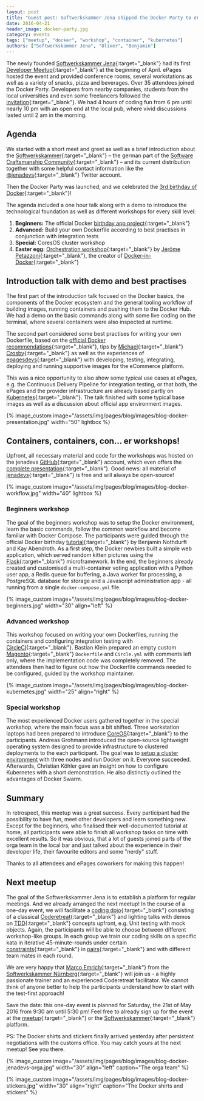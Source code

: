 ```yaml
---
layout: post
title: "Guest post: Softwerkskammer Jena shipped the Docker Party to ePages!"
date: 2016-04-21
header_image: docker-party.jpg
category: events
tags: ["meetup", "docker", "workshop", "container", "kubernetes"]
authors: ["Softwerkskammer Jena", "Oliver", "Benjamin"]
---
```


The newly founded [Softwerkskammer Jena](http://www.softwerkskammer.org/groups/jena){:target="_blank"} had its first [Developer Meetup](http://www.meetup.com/jenadevs){:target="_blank"} at the beginning of April.
ePages hosted the event and provided conference rooms, several workstations as well as a variety of snacks, pizza and beverages.
Over 35 attendees joined the Docker Party.
Developers from nearby companies, students from the local universities and even some freelancers followed the [invitation](https://github.com/jenadevs/jenadevs-meetup-001-docker-party/blob/master/orga/Softwerkskammer_Jena_Developers_Meetup_001_Docker_Party.pdf){:target="_blank"}.
We had 4 hours of coding fun from 6 pm until nearly 10 pm with an open end at the local pub, where vivid discussions lasted until 2 am in the morning.

## Agenda

We started with a short meet and greet as well as a brief introduction about the [Softwerkskammer](http://softwerkskammer.org){:target="_blank"} – the german part of the [Software Craftsmanship Community](http://manifesto.softwarecraftsmanship.org){:target="_blank"} – and its current distribution together with some helpful contact information like the [@jenadevs](https://twitter.com/jenadevs){:target="_blank"} Twitter account.

Then the Docker Party was launched, and we celebrated the [3rd birthday of Docker](https://www.docker.com/community/docker-birthday-3){:target="_blank"}!

The agenda included a one hour talk along with a demo to introduce the technological foundation as well as different workshops for every skill level:

  1. **Beginners:** The official Docker [birthday app project](https://github.com/jenadevs/docker-birthday-3){:target="_blank"}
  2. **Advanced:** Build your own Dockerfile according to best practises in conjunction with integration tests
  3. **Special:** CoresOS cluster workshop
  4. **Easter egg:** [Orchestration workshop](https://github.com/jenadevs/orchestration-workshop){:target="_blank"} by [Jérôme Petazzoni](https://twitter.com/jpetazzo){:target="_blank"}, the creator of [Docker-in-Docker](https://github.com/jpetazzo/dind){:target="_blank"}

## Introduction talk with demo and best practises

The first part of the introduction talk focused on the Docker basics, the components of the Docker ecosystem and the general tooling workflow of building images, running containers and pushing them to the Docker Hub.
We had a demo on the basic commands along with some live coding on the terminal, where several containers were also inspected at runtime.

The second part considered some best practises for writing your own Dockerfile, based on the [official Docker recommendations](https://docs.docker.com/engine/userguide/eng-image/dockerfile_best-practices){:target="_blank"}, tips by [Michael](http://crosbymichael.com/dockerfile-best-practices.html){:target="_blank"} [Crosby](http://crosbymichael.com/dockerfile-best-practices-take-2.html){:target="_blank"} as well as the experiences of [epagesdevs](http://twitter.com/epagesdevs){:target="_blank"} with developing, testing, integrating, deploying and running supportive images for the eCommerce platform.

This was a nice opportunity to also show some typical use cases at ePages, e.g. the Continuous Delivery Pipeline for integration testing, or that both, the ePages and the provider infrastructure are already based partly on [Kubernetes](http://kubernetes.io){:target="_blank"}.
The talk finished with some typical base images as well as a discussion about official app environment images.

{% image_custom image="/assets/img/pages/blog/images/blog-docker-presentation.jpg" width="50" lightbox %}

## Containers, containers, con... er workshops!

Upfront, all necessary material and code for the workshops was hosted on the jenadevs [GitHub](https://github.com/jenadevs){:target="_blank"} account, which even offers the [complete presentation](https://github.com/jenadevs/jenadevs-meetup-001-docker-party){:target="_blank"}.
Good news: all material of [jenadevs](https://github.com/jenadevs){:target="_blank"} is free and will always be open-source!

{% image_custom image="/assets/img/pages/blog/images/blog-docker-workflow.jpg" width="40" lightbox %}

### Beginners workshop

The goal of the beginners workshop was to setup the Docker environment, learn the basic commands, follow the common workflow and become familiar with Docker Compose.
The participants were guided through the official Docker birthday [tutorial](https://github.com/jenadevs/docker-birthday-3/blob/master/tutorial.md){:target="_blank"} by Benjamin Nothdurft and Kay Abendroth.
As a first step, the Docker newbies built a simple web application, which served random kitten pictures using the [Flask](http://flask.pocoo.org){:target="_blank"} microframework.
In the end, the beginners already created and customised a multi-container voting application with a Python user app, a Redis queue for buffering, a Java worker for processing, a PostgreSQL database for storage and a Javascript administration app - all running from a single `docker-compose.yml` file.

{% image_custom image="/assets/img/pages/blog/images/blog-docker-beginners.jpg" width="30" align="left" %}

### Advanced workshop

This workshop focused on writing your own Dockerfiles, running the containers and configuring integration testing with [CircleCI](https://circleci.com){:target="_blank"}.
Bastian Klein prepared an empty custom [Magento](https://magento.com){:target="_blank"} `Dockerfile` and `Circle.yml` with comments left only, where the implementation code was completely removed.
The attendees then had to figure out how the Dockerfile commands needed to be configured, guided by the workshop maintainer.

{% image_custom image="/assets/img/pages/blog/images/blog-docker-kubernetes.jpg" width="25" align="right" %}

### Special workshop

The most experienced Docker users gathered together in the special workshop, where the main focus was a bit shifted.
Three workstation laptops had been prepared to introduce [CoreOS](https://coreos.com){:target="_blank"} to the participants.
Andreas Grohmann introduced the open-source lightweight operating system designed to provide infrastructure to clustered deployments to the each participant.
The goal was to [setup a cluster environment](/blog/tech-stories/how-to-setup-a-coreos-cluster-on-windows-and-centos/) with three nodes and run Docker on it.
Everyone succeeded.
Afterwards, Christian Köhler gave an insight on how to configure Kubernetes with a short demonstration.
He also distinctly outlined the advantages of Docker Swarm.

## Summary

In retrospect, this meetup was a great success.
Every participant had the possibility to have fun, meet other developers and learn something new.
Except for the beginners, who finalised their well-documented tutorial at home, all participants were able to finish all workshop tasks on time with excellent results.
So it was obvious, that a lot of guests joined parts of the orga team in the local bar and just talked about the experience in their developer life, their favourite editors and some "nerdy" stuff.

Thanks to all attendees and ePages coworkers for making this happen!

## Next meetup

The goal of the Softwerkskammer Jena is to establish a platform for regular meetings.
And we already arranged the next meetup!
In the course of a one-day event, we will facilitate a [coding dojo](http://codingdojo.org){:target="_blank"} consisting of a classical [Coderetreat](http://coderetreat.org){:target="_blank"} and lighting talks with demos on [TDD](https://en.wikipedia.org/wiki/Test-driven_development){:target="_blank"} concepts upfront, e.g. Unit testing with mock objects.
Again, the participants will be able to choose between different workshop-like groups.
In each group we train our coding skills on a specific kata in iterative 45-minute-rounds under certain [constraints](http://coderetreat.org/facilitating/activity-catalog){:target="_blank"} in [pairs](https://en.wikipedia.org/wiki/Pair_programming){:target="_blank"} and with different team mates in each round.

We are very happy that [Marco Emrich](https://twitter.com/marcoemrich){:target="_blank"} from the [Softwerkskammer Nürnberg](https://www.softwerkskammer.org/groups/nuernberg){:target="_blank"} will join us - a highly passionate trainer and an experienced Coderetreat facilitator.
We cannot think of anyone better to help the participants understand how to start with the test-first approach!

Save the date: this one-day event is planned for Saturday, the 21st of May 2016 from 9:30 am until 5:30 pm!
Feel free to already sign up for the event at the [meetup](http://www.meetup.com/jenadevs){:target="_blank"} or the [Softwerkskammer](https://www.softwerkskammer.org/groups/jena){:target="_blank"} platform.

PS: The Docker shirts and stickers finally arrived yesterday after persistent negotiations with the customs office.
You may catch yours at the next meetup!
See you there.

{% image_custom image="/assets/img/pages/blog/images/blog-docker-jenadevs-orga.jpg" width="30" align="left" caption="The orga team" %}

{% image_custom image="/assets/img/pages/blog/images/blog-docker-stickers.jpg" width="30" align="right" caption="The Docker shirts and stickers" %}
